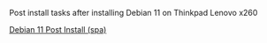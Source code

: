 Post install tasks after installing Debian 11 on Thinkpad Lenovo x260

[Debian 11 Post Install (spa)](debian11-post-install.md)